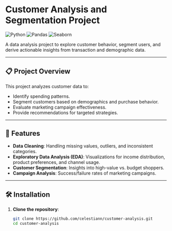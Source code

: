 # Customer Analysis and Segmentation Project

![Python](https://img.shields.io/badge/Python-3.9%2B-blue)
![Pandas](https://img.shields.io/badge/Pandas-2.0%2B-orange)
![Seaborn](https://img.shields.io/badge/Seaborn-0.12%2B-red)

A data analysis project to explore customer behavior, segment users, and derive actionable insights from transaction and demographic data.

---

## 📋 Project Overview
This project analyzes customer data to:
- Identify spending patterns.
- Segment customers based on demographics and purchase behavior.
- Evaluate marketing campaign effectiveness.
- Provide recommendations for targeted strategies.

---

## 🚀 Features
- **Data Cleaning**: Handling missing values, outliers, and inconsistent categories.
- **Exploratory Data Analysis (EDA)**: Visualizations for income distribution, product preferences, and channel usage.
- **Customer Segmentation**: Insights into high-value vs. budget shoppers.
- **Campaign Analysis**: Success/failure rates of marketing campaigns.

---

## 🛠️ Installation
1. **Clone the repository**:
   ```bash
   git clone https://github.com/celestiann/customer-analysis.git
   cd customer-analysis
